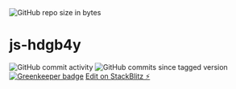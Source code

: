 <img alt="GitHub repo size in bytes" src="https://img.shields.io/github/repo-size/kcomain/js-api-sandbox.svg">

# js-hdgb4y

![GitHub commit activity](https://img.shields.io/github/commit-activity/y/kcomain/js-api-sandbox.svg)
![GitHub commits since tagged version](https://img.shields.io/github/commits-since/kcomain/js-api-sandbox/0.0.1.svg?color=10)
[![Greenkeeper badge](https://badges.greenkeeper.io/kcomain/js-api-sandbox.svg)](https://greenkeeper.io/)
[Edit on StackBlitz ⚡️](https://stackblitz.com/edit/js-sandbox-api)
